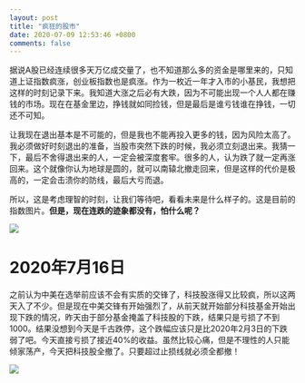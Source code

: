 ```yaml
---
layout: post
title: "疯狂的股市"
date: 2020-07-09 12:53:46 +0800
comments: false
---
```


据说A股已经连续很多天万亿成交量了，也不知道那么多的资金是哪里来的，只知道上证指数疯涨，创业板指数也是疯涨。作为一枚近一年才入市的小基民，我想把这样的时刻记录下来。我知道大涨之后必有大跌，因为不可能出现一个人人都在赚钱的市场。现在在基金里边，挣钱就如同捡钱，但是最后是谁亏钱谁在挣钱，一切还不可知。

让我现在退出基本是不可能的，但是我也不能再投入更多的钱，因为风险太高了。我必须做好时刻退出的准备，当股市突然下跌的时候，我必须立刻退出来。我猜一下，最后不舍得退出来的人，一定会被深度套牢。很多的人，认为跌了就一定再涨回来。这个就像你认为地球是圆的，就可以南辕北撤走回来，但是这样的代价是极高的，一定会击溃你的防线，最后大亏而退。

所以，这是考虑理智的时刻，让我们等待吧，看看未来是什么样子的。这是目前的指数图片。**但是，现在连跌的迹象都没有，怕什么呢？**

![](https://jekyll-1251110281.file.myqcloud.com/images/IMG_20200709_130619_20200709_compressed_masked.jpg)

# 2020年7月16日

之前认为中美在选举前应该不会有实质的交锋了，科技股涨得又比较疯，所以这两天入了不少。但是现在中美交锋有开始强烈了，从前天就开始部分科技基金开始出现下跌的情况，昨天由于部分基金掩盖了科技股的下跌，结果只是亏损了不到1000。结果没想到今天是千古跌停，这个跌幅应该只是比2020年2月3日的下跌弱了吧。今天直接亏损了接近40%的收益。虽然比较心痛，但是不理性的人只能倾家荡产，今天把科技股全撤了。只要超过止损线就必须全都撤！

![](https://jekyll-1251110281.file.myqcloud.com/images/IMG_20200716_144021_20200716_compressed_masked.jpg)
